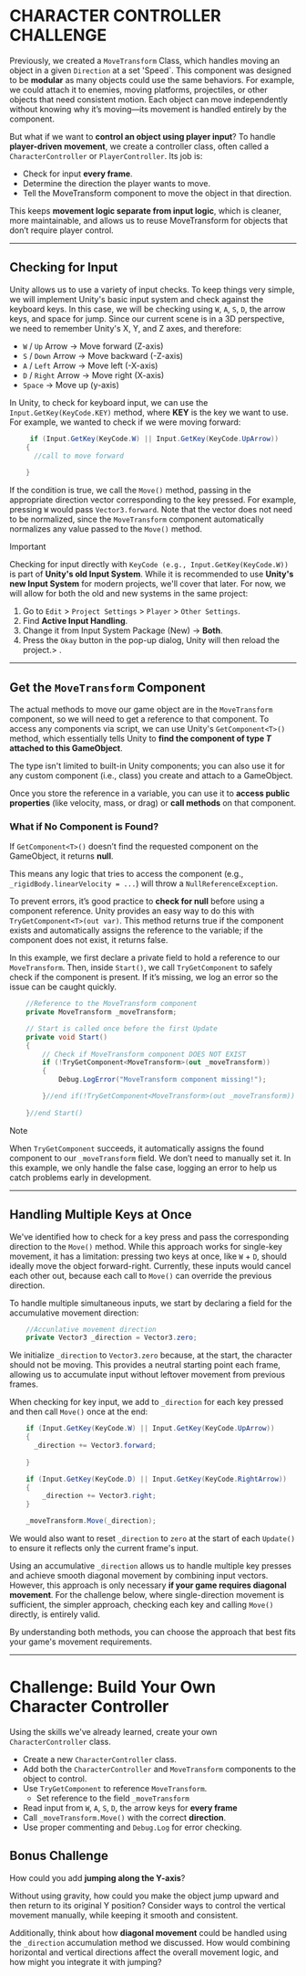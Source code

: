 # CHARACTER CONTROLLER CHALLENGE

Previously, we created a `MoveTransform` Class, which handles moving an object in a given `Direction` at a set 'Speed`. This component was designed to be **modular** as many objects could use the same behaviors. For example, we could attach it to enemies, moving platforms, projectiles, or other objects that need consistent motion. Each object can move independently without knowing why it’s moving—its movement is handled entirely by the component.

But what if we want to **control an object using player input**? To handle **player-driven movement**, we create a controller class, often called a `CharacterController` or `PlayerController`. Its job is: 
- Check for input **every frame**.
- Determine the direction the player wants to move.
- Tell the MoveTransform component to move the object in that direction.

This keeps **movement logic separate from input logic**, which is cleaner, more maintainable, and allows us to reuse MoveTransform for objects that don’t require player control.

---

## Checking for Input
Unity allows us to use a variety of input checks. To keep things very simple, we will implement Unity's basic input system and check against the keyboard keys. 
In this case, we will be checking using `W`, `A`, `S`, `D`, the arrow keys, and space for jump. 
Since our current scene is in a 3D perspective, we need to remember Unity's X, Y, and Z axes, and therefore: 
- `W` / `Up` Arrow → Move forward (Z-axis)
- `S` / `Down` Arrow → Move backward (-Z-axis)
- `A` / `Left` Arrow → Move left (-X-axis)
- `D` / `Right` Arrow → Move right (X-axis)
- `Space` → Move up (y-axis)

In Unity, to check for keyboard input, we can use the `Input.GetKey(KeyCode.KEY)` method, where **KEY** is the key we want to use. For example, we wanted to check if we were moving forward: 

```csharp
     if (Input.GetKey(KeyCode.W) || Input.GetKey(KeyCode.UpArrow))
    {
      //call to move forward
    
    }
```

If the condition is true, we call the `Move()` method, passing in the appropriate direction vector corresponding to the key pressed. For example, pressing `W` would pass `Vector3.forward`. Note that the vector does not need to be normalized, since the `MoveTransform` component automatically normalizes any value passed to the `Move()` method.

> [!IMPORTANT]
> Checking for input directly with `KeyCode (e.g., Input.GetKey(KeyCode.W))` is part of **Unity's old Input System**. While it is recommended to use **Unity's new Input System** for modern projects, we'll cover that later. For now, we will allow for both the old and new systems in the same project:
> 1. Go to `Edit` > `Project Settings` > `Player` > `Other Settings`.
> 2. Find **Active Input Handling**.
> 3. Change it from Input System Package (New) → **Both**.
> 4. Press the `Okay` button in the pop-up dialog, Unity will then reload the project.> . 
---

## Get the `MoveTransform` Component
The actual methods to move our game object are in the `MoveTransform` component, so we will need to get a reference to that component. To access any components via script, we can use Unity's `GetComponent<T>()` method, which essentially tells Unity to **find the component of type _T_ attached to this GameObject**.

The type isn't limited to built-in Unity components; you can also use it for any custom component (i.e., class) you create and attach to a GameObject.

Once you store the reference in a variable, you can use it to **access public properties** (like velocity, mass, or drag) or **call methods** on that component.

### What if No Component is Found?

If `GetComponent<T>()` doesn’t find the requested component on the GameObject, it returns **null**.

This means any logic that tries to access the component (e.g., `_rigidBody.linearVelocity = ...`) will throw a `NullReferenceException`.

To prevent errors, it’s good practice to **check for null** before using a component reference. Unity provides an easy way to do this with `TryGetComponent<T>(out var)`. This method returns true if the component exists and automatically assigns the reference to the variable; if the component does not exist, it returns false.

In this example, we first declare a private field to hold a reference to our `MoveTransform`. Then, inside `Start()`, we call `TryGetComponent` to safely check if the component is present. If it’s missing, we log an error so the issue can be caught quickly.

```csharp
    //Reference to the MoveTransform component 
    private MoveTransform _moveTransform;

    // Start is called once before the first Update
    private void Start()
    {
        // Check if MoveTransform component DOES NOT EXIST
        if (!TryGetComponent<MoveTransform>(out _moveTransform))
        {
            Debug.LogError("MoveTransform component missing!");

        }//end if(!TryGetComponent<MoveTransform>(out _moveTransform))
      
    }//end Start()

```
> [!NOTE]
> When `TryGetComponent` succeeds, it automatically assigns the found component to our `_moveTransform` field. We don’t need to manually set it. In this example, we only handle the false case, logging an error to help us catch problems early in development.

---
## Handling Multiple Keys at Once
We've identified how to check for a key press and pass the corresponding direction to the `Move()` method. While this approach works for single-key movement, it has a limitation: pressing two keys at once, like `W` + `D`, should ideally move the object forward-right. Currently, these inputs would cancel each other out, because each call to `Move()` can override the previous direction.

To handle multiple simultaneous inputs, we start by declaring a field for the accumulative movement direction:
```csharp
    //Accunlative movement direction
    private Vector3 _direction = Vector3.zero;
```
We initialize `_direction` to `Vector3.zero` because, at the start, the character should not be moving. This provides a neutral starting point each frame, allowing us to accumulate input without leftover movement from previous frames.

When checking for key input, we add to `_direction` for each key pressed and then call `Move()` once at the end:

```csharp
    if (Input.GetKey(KeyCode.W) || Input.GetKey(KeyCode.UpArrow))
    {
      _direction += Vector3.forward;
    
    }

    if (Input.GetKey(KeyCode.D) || Input.GetKey(KeyCode.RightArrow))
    {
        _direction += Vector3.right;
    }

    _moveTransform.Move(_direction);

```
We would also want to reset `_direction` to `zero` at the start of each `Update()` to ensure it reflects only the current frame's input.

Using an accumulative `_direction` allows us to handle multiple key presses and achieve smooth diagonal movement by combining input vectors. However, this approach is only necessary **if your game requires diagonal movement**. For the challenge below, where single-direction movement is sufficient, the simpler approach, checking each key and calling `Move()` directly, is entirely valid. 

By understanding both methods, you can choose the approach that best fits your game's movement requirements.

---


# Challenge: Build Your Own Character Controller
Using the skills we've already learned, create your own `CharacterController` class. 

- Create a new `CharacterController` class.
- Add both the `CharacterController` and `MoveTransform` components to the object to control.
- Use `TryGetComponent` to reference `MoveTransform`.
  - Set reference to the field `_moveTransform`
- Read input from `W`, `A`, `S`, `D`, the arrow keys for **every frame**
- Call `_moveTransform.Move()` with the correct **direction**.
- Use proper commenting and `Debug.Log` for error checking.

## Bonus Challenge

How could you add **jumping along the Y-axis**?

Without using gravity, how could you make the object jump upward and then return to its original Y position? Consider ways to control the vertical movement manually, while keeping it smooth and consistent.

Additionally, think about how **diagonal movement** could be handled using the `_direction` accumulation method we discussed. How would combining horizontal and vertical directions affect the overall movement logic, and how might you integrate it with jumping?

